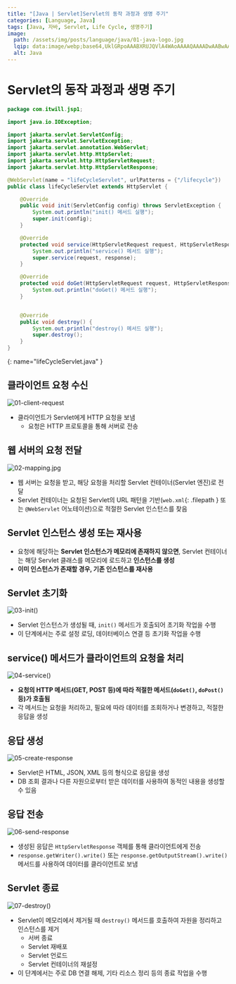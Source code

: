 ```yaml
---
title: "[Java | Servlet]Servlet의 동작 과정과 생명 주기"
categories: [Language, Java]
tags: [Java, 자바, Servlet, Life Cycle, 생명주기]
image:
  path: /assets/img/posts/language/java/01-java-logo.jpg
  lqip: data:image/webp;base64,UklGRpoAAABXRUJQVlA4WAoAAAAQAAAADwAABwAAQUxQSDIAAAARL0AmbZurmr57yyIiqE8oiG0bejIYEQTgqiDA9vqnsUSI6H+oAERp2HZ65qP/VIAWAFZQOCBCAAAA8AEAnQEqEAAIAAVAfCWkAALp8sF8rgRgAP7o9FDvMCkMde9PK7euH5M1m6VWoDXf2FkP3BqV0ZYbO6NA/VFIAAAA
  alt: Java
---
```


# Servlet의 동작 과정과 생명 주기

```java
package com.itwill.jsp1;

import java.io.IOException;

import jakarta.servlet.ServletConfig;
import jakarta.servlet.ServletException;
import jakarta.servlet.annotation.WebServlet;
import jakarta.servlet.http.HttpServlet;
import jakarta.servlet.http.HttpServletRequest;
import jakarta.servlet.http.HttpServletResponse;

@WebServlet(name = "lifeCycleServlet", urlPatterns = {"/lifecycle"})
public class lifeCycleServlet extends HttpServlet {

    @Override
    public void init(ServletConfig config) throws ServletException {
        System.out.println("init() 메서드 실행");
        super.init(config);
    }

    @Override
    protected void service(HttpServletRequest request, HttpServletResponse response) throws ServletException, IOException {
        System.out.println("service() 메서드 실행");
        super.service(request, response);
    }

    @Override
    protected void doGet(HttpServletRequest request, HttpServletResponse response) throws ServletException, IOException {
        System.out.println("doGet() 메서드 실행");
    }


    @Override
    public void destroy() {
        System.out.println("destroy() 메서드 실행");
        super.destroy();
    }
}
```
{: name="lifeCycleServlet.java" }

## 클라이언트 요청 수신

![01-client-request](/assets/img/posts/language/java/servlet/how-servlet-works-and-life-cycle/01-client-request.jpg)

- 클라이언트가 Servlet에게 HTTP 요청을 보냄
  + 요청은 HTTP 프로토콜을 통해 서버로 전송

## 웹 서버의 요청 전달

![02-mapping.jpg](/assets/img/posts/language/java/servlet/how-servlet-works-and-life-cycle/02-mapping.jpg)

- 웹 서버는 요청을 받고, 해당 요청을 처리할 Servlet 컨테이너(Servlet 엔진)로 전달
- Servlet 컨테이너는 요청된 Servlet의 URL 패턴을 기반(`web.xml`{: .filepath } 또는 `@WebServlet` 어노테이션)으로 적절한 Servlet 인스턴스를 찾음

## Servlet 인스턴스 생성 또는 재사용

- 요청에 해당하는 **Servlet 인스턴스가 메모리에 존재하지 않으면**, Servlet 컨테이너는 해당 Servlet 클래스를 메모리에 로드하고 **인스턴스를 생성**
- **이미 인스턴스가 존재할 경우, 기존 인스턴스를 재사용**

## Servlet 초기화

![03-init()](/assets/img/posts/language/java/servlet/how-servlet-works-and-life-cycle/03-init().jpg)

- Servlet 인스턴스가 생성될 때, `init()` 메서드가 호출되어 초기화 작업을 수행
- 이 단계에서는 주로 설정 로딩, 데이터베이스 연결 등 초기화 작업을 수행

## service() 메서드가 클라이언트의 요청을 처리

![04-service()](/assets/img/posts/language/java/servlet/how-servlet-works-and-life-cycle/04-service().jpg)

- **요청의 HTTP 메서드(GET, POST 등)에 따라 적절한 메서드(`doGet()`, `doPost()` 등)가 호출됨**
- 각 메서드는 요청을 처리하고, 필요에 따라 데이터를 조회하거나 변경하고, 적절한 응답을 생성

## 응답 생성

![05-create-response](/assets/img/posts/language/java/servlet/how-servlet-works-and-life-cycle/05-create-response.jpg)

- Servlet은 HTML, JSON, XML 등의 형식으로 응답을 생성
- DB 조회 결과나 다른 자원으로부터 받은 데이터를 사용하여 동적인 내용을 생성할 수 있음

## 응답 전송

![06-send-response](/assets/img/posts/language/java/servlet/how-servlet-works-and-life-cycle/06-send-response.jpg)

- 생성된 응답은 `HttpServletResponse` 객체를 통해 클라이언트에게 전송
- `response.getWriter().write()` 또는 `response.getOutputStream().write()` 메서드를 사용하여 데이터를 클라이언트로 보냄

## Servlet 종료

![07-destroy()](/assets/img/posts/language/java/servlet/how-servlet-works-and-life-cycle/07-destroy().jpg)

- Servlet이 메모리에서 제거될 때 `destroy()` 메서드를 호출하여 자원을 정리하고 인스턴스를 제거
  + 서버 종료
  + Servlet 재배포
  + Servlet 언로드
  + Servlet 컨테이너의 재설정
- 이 단계에서는 주로 DB 연결 해제, 기타 리소스 정리 등의 종료 작업을 수행